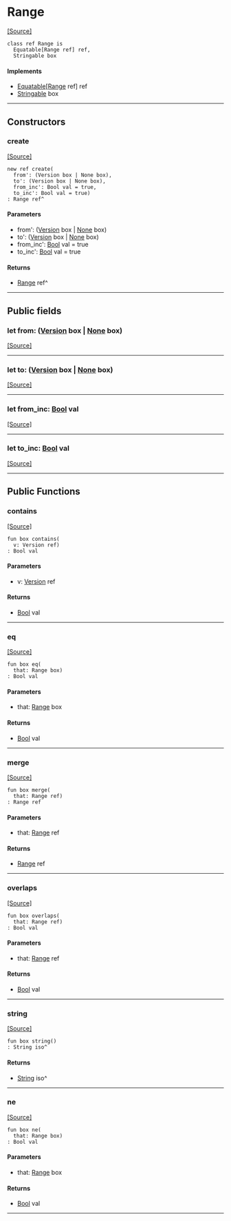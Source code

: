 # Range
<span class="source-link">[[Source]](src/semver-__-__-range/range.md#L3)</span>
```pony
class ref Range is
  Equatable[Range ref] ref,
  Stringable box
```

#### Implements

* [Equatable](builtin-Equatable.md)\[[Range](semver-..-..-range-Range.md) ref\] ref
* [Stringable](builtin-Stringable.md) box

---

## Constructors

### create
<span class="source-link">[[Source]](src/semver-__-__-range/range.md#L11)</span>


```pony
new ref create(
  from': (Version box | None box),
  to': (Version box | None box),
  from_inc': Bool val = true,
  to_inc': Bool val = true)
: Range ref^
```
#### Parameters

*   from': ([Version](semver-..-version-Version.md) box | [None](builtin-None.md) box)
*   to': ([Version](semver-..-version-Version.md) box | [None](builtin-None.md) box)
*   from_inc': [Bool](builtin-Bool.md) val = true
*   to_inc': [Bool](builtin-Bool.md) val = true

#### Returns

* [Range](semver-..-..-range-Range.md) ref^

---

## Public fields

### let from: ([Version](semver-..-version-Version.md) box | [None](builtin-None.md) box)
<span class="source-link">[[Source]](src/semver-__-__-range/range.md#L4)</span>



---

### let to: ([Version](semver-..-version-Version.md) box | [None](builtin-None.md) box)
<span class="source-link">[[Source]](src/semver-__-__-range/range.md#L5)</span>



---

### let from_inc: [Bool](builtin-Bool.md) val
<span class="source-link">[[Source]](src/semver-__-__-range/range.md#L6)</span>



---

### let to_inc: [Bool](builtin-Bool.md) val
<span class="source-link">[[Source]](src/semver-__-__-range/range.md#L7)</span>



---

## Public Functions

### contains
<span class="source-link">[[Source]](src/semver-__-__-range/range.md#L29)</span>


```pony
fun box contains(
  v: Version ref)
: Bool val
```
#### Parameters

*   v: [Version](semver-..-version-Version.md) ref

#### Returns

* [Bool](builtin-Bool.md) val

---

### eq
<span class="source-link">[[Source]](src/semver-__-__-range/range.md#L48)</span>


```pony
fun box eq(
  that: Range box)
: Bool val
```
#### Parameters

*   that: [Range](semver-..-..-range-Range.md) box

#### Returns

* [Bool](builtin-Bool.md) val

---

### merge
<span class="source-link">[[Source]](src/semver-__-__-range/range.md#L55)</span>


```pony
fun box merge(
  that: Range ref)
: Range ref
```
#### Parameters

*   that: [Range](semver-..-..-range-Range.md) ref

#### Returns

* [Range](semver-..-..-range-Range.md) ref

---

### overlaps
<span class="source-link">[[Source]](src/semver-__-__-range/range.md#L80)</span>


```pony
fun box overlaps(
  that: Range ref)
: Bool val
```
#### Parameters

*   that: [Range](semver-..-..-range-Range.md) ref

#### Returns

* [Bool](builtin-Bool.md) val

---

### string
<span class="source-link">[[Source]](src/semver-__-__-range/range.md#L93)</span>


```pony
fun box string()
: String iso^
```

#### Returns

* [String](builtin-String.md) iso^

---

### ne
<span class="source-link">[[Source]](src/builtin/compare.md#L20)</span>


```pony
fun box ne(
  that: Range box)
: Bool val
```
#### Parameters

*   that: [Range](semver-..-..-range-Range.md) box

#### Returns

* [Bool](builtin-Bool.md) val

---

